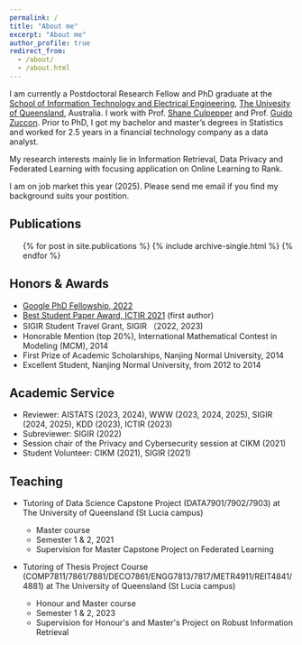 ```yaml
---
permalink: /
title: "About me"
excerpt: "About me"
author_profile: true
redirect_from: 
  - /about/
  - /about.html
---
```


I am currently a Postdoctoral Research Fellow and PhD graduate at the [School of Information Technology and Electrical Engineering](https://itee.uq.edu.au/), [The Univesity of Queensland](https://www.uq.edu.au/), Australia. I work with Prof. [Shane Culpepper](https://about.uq.edu.au/experts/41331) and Prof. [Guido Zuccon](http://ielab.io/people/guido-zuccon). Prior to PhD, I got my bachelor and master’s degrees in Statistics and worked for 2.5 years in a financial technology company as a data analyst. 

My research interests mainly lie in Information Retrieval, Data Privacy and Federated Learning with focusing application on Online Learning to Rank.

I am on job market this year (2025). Please send me email if you find my background suits your postition.

Publications
---
  <ul>{% for post in site.publications %}
    {% include archive-single.html %}
  {% endfor %}</ul>
  
  
Honors & Awards
---
* [Google PhD Fellowship, 2022](https://research.google/outreach/phd-fellowship/recipients/?category=2022)
* [Best Student Paper Award, ICTIR 2021](https://ictir2021.org/awards/) (first author)
* SIGIR Student Travel Grant, SIGIR （2022, 2023)
* Honorable Mention (top 20%), International Mathematical Contest in Modeling (MCM), 2014
* First Prize of Academic Scholarships, Nanjing Normal University, 2014
* Excellent Student, Nanjing Normal University, from 2012 to 2014


Academic Service
---
* Reviewer: AISTATS (2023, 2024), WWW (2023, 2024, 2025), SIGIR (2024, 2025), KDD (2023), ICTIR (2023)
* Subreviewer: SIGIR (2022) 
* Session chair of the Privacy and Cybersecurity session at CIKM (2021)
* Student Volunteer: CIKM (2021), SIGIR (2021)


Teaching
---
* Tutoring of Data Science Capstone Project (DATA7901/7902/7903) at The University of Queensland (St Lucia campus) 
  * Master course
  * Semester 1 & 2, 2021
  * Supervision for Master Capstone Project on Federated Learning
 
* Tutoring of Thesis Project Course (COMP7811/7861/7881/DECO7861/ENGG7813/7817/METR4911/REIT4841/4881) at The University of Queensland (St Lucia campus)
  * Honour and Master course
  * Semester 1 & 2, 2023
  * Supervision for Honour's and Master's Project on Robust Information Retrieval
  
